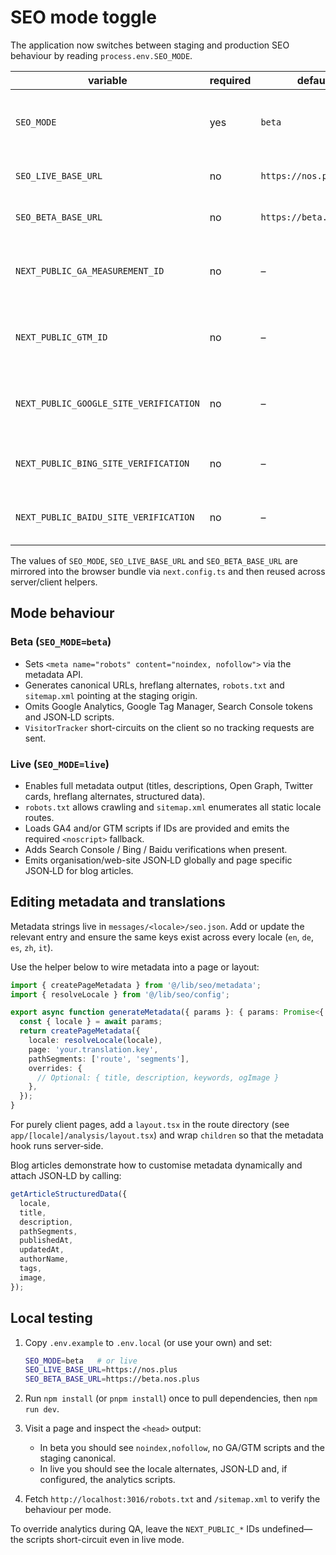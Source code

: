 # SEO mode toggle

The application now switches between staging and production SEO behaviour by reading `process.env.SEO_MODE`.

| variable                               | required | default                 | description                                                  |
| -------------------------------------- | -------- | ----------------------- | ------------------------------------------------------------ |
| `SEO_MODE`                             | yes      | `beta`                  | Switches between `beta` (no indexing) and `live` (full SEO). |
| `SEO_LIVE_BASE_URL`                    | no       | `https://nos.plus`      | Canonical origin for live mode.                              |
| `SEO_BETA_BASE_URL`                    | no       | `https://beta.nos.plus` | Canonical origin for beta/staging.                           |
| `NEXT_PUBLIC_GA_MEASUREMENT_ID`        | no       | –                       | GA4 measurement id. Loaded only when `SEO_MODE=live`.        |
| `NEXT_PUBLIC_GTM_ID`                   | no       | –                       | Google Tag Manager container id. Live mode only.             |
| `NEXT_PUBLIC_GOOGLE_SITE_VERIFICATION` | no       | –                       | Search Console verification token. Live mode only.           |
| `NEXT_PUBLIC_BING_SITE_VERIFICATION`   | no       | –                       | Bing verification token. Live mode only.                     |
| `NEXT_PUBLIC_BAIDU_SITE_VERIFICATION`  | no       | –                       | Baidu verification token. Live mode only.                    |

The values of `SEO_MODE`, `SEO_LIVE_BASE_URL` and `SEO_BETA_BASE_URL` are mirrored into the browser bundle via `next.config.ts` and then reused across server/client helpers.

## Mode behaviour

### Beta (`SEO_MODE=beta`)

- Sets `<meta name="robots" content="noindex, nofollow">` via the metadata API.
- Generates canonical URLs, hreflang alternates, `robots.txt` and `sitemap.xml` pointing at the staging origin.
- Omits Google Analytics, Google Tag Manager, Search Console tokens and JSON‑LD scripts.
- `VisitorTracker` short-circuits on the client so no tracking requests are sent.

### Live (`SEO_MODE=live`)

- Enables full metadata output (titles, descriptions, Open Graph, Twitter cards, hreflang alternates, structured data).
- `robots.txt` allows crawling and `sitemap.xml` enumerates all static locale routes.
- Loads GA4 and/or GTM scripts if IDs are provided and emits the required `<noscript>` fallback.
- Adds Search Console / Bing / Baidu verifications when present.
- Emits organisation/web-site JSON‑LD globally and page specific JSON‑LD for blog articles.

## Editing metadata and translations

Metadata strings live in `messages/<locale>/seo.json`. Add or update the relevant entry and ensure the same keys exist across every locale (`en`, `de`, `es`, `zh`, `it`).

Use the helper below to wire metadata into a page or layout:

```ts
import { createPageMetadata } from '@/lib/seo/metadata';
import { resolveLocale } from '@/lib/seo/config';

export async function generateMetadata({ params }: { params: Promise<{ locale: string }> }) {
  const { locale } = await params;
  return createPageMetadata({
    locale: resolveLocale(locale),
    page: 'your.translation.key',
    pathSegments: ['route', 'segments'],
    overrides: {
      // Optional: { title, description, keywords, ogImage }
    },
  });
}
```

For purely client pages, add a `layout.tsx` in the route directory (see `app/[locale]/analysis/layout.tsx`) and wrap `children` so that the metadata hook runs server‑side.

Blog articles demonstrate how to customise metadata dynamically and attach JSON‑LD by calling:

```ts
getArticleStructuredData({
  locale,
  title,
  description,
  pathSegments,
  publishedAt,
  updatedAt,
  authorName,
  tags,
  image,
});
```

## Local testing

1. Copy `.env.example` to `.env.local` (or use your own) and set:

   ```bash
   SEO_MODE=beta   # or live
   SEO_LIVE_BASE_URL=https://nos.plus
   SEO_BETA_BASE_URL=https://beta.nos.plus
   ```

2. Run `npm install` (or `pnpm install`) once to pull dependencies, then `npm run dev`.
3. Visit a page and inspect the `<head>` output:
   - In beta you should see `noindex,nofollow`, no GA/GTM scripts and the staging canonical.
   - In live you should see the locale alternates, JSON‑LD and, if configured, the analytics scripts.
4. Fetch `http://localhost:3016/robots.txt` and `/sitemap.xml` to verify the behaviour per mode.

To override analytics during QA, leave the `NEXT_PUBLIC_*` IDs undefined—the scripts short-circuit even in live mode.

